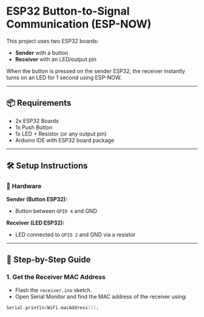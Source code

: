 # ESP32 Button-to-Signal Communication (ESP-NOW)

This project uses two ESP32 boards:
- **Sender** with a button
- **Receiver** with an LED/output pin

When the button is pressed on the sender ESP32, the receiver instantly turns on an LED for 1 second using ESP-NOW.

---

## 📦 Requirements
- 2x ESP32 Boards
- 1x Push Button
- 1x LED + Resistor (or any output pin)
- Arduino IDE with ESP32 board package

---

## 🛠️ Setup Instructions

### 🔌 Hardware
**Sender (Button ESP32):**
- Button between `GPIO 4` and GND

**Receiver (LED ESP32):**
- LED connected to `GPIO 2` and GND via a resistor

---

## 🔗 Step-by-Step Guide

### 1. Get the Receiver MAC Address
- Flash the `receiver.ino` sketch.
- Open Serial Monitor and find the MAC address of the receiver using:
```cpp
Serial.println(WiFi.macAddress());

